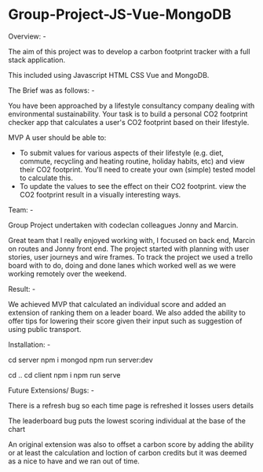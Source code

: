 # Group-Project-JS-Vue-MongoDB

Overview:  -

The aim of this project was to develop a carbon footprint tracker with a full stack application. 

This included using Javascript HTML CSS Vue and MongoDB. 

The Brief was as follows: - 

You have been approached by a lifestyle consultancy company dealing with environmental sustainability. Your task is to build a personal CO2 footprint checker app that calculates a user's CO2 footprint based on their lifestyle.

MVP
A user should be able to:

- To submit values for various aspects of their lifestyle (e.g. diet, commute, recycling and heating routine, holiday habits, etc) and view their CO2 footprint. You'll need to create your own (simple) tested model to calculate this.
- To update the values to see the effect on their CO2 footprint.
view the CO2 footprint result in a visually interesting ways.

Team: - 

Group Project undertaken with codeclan colleagues Jonny and Marcin. 

Great team that I really enjoyed working with, I focused on back end, Marcin on routes and Jonny front end. 
The project started with planning with user stories, user journeys and wire frames. 
To track the project we used a trello board with to do, doing and done lanes which worked well as we were working remotely
over the weekend. 

Result: - 

We achieved MVP that calculated an individual score and added an extension of ranking them on a leader board. We also added the ability to offer tips for lowering their score given their input such as suggestion of using public transport. 

Installation: - 

cd server
npm i
mongod
npm run server:dev

cd ..
cd client
npm i
npm run serve

Future Extensions/ Bugs: - 

There is a refresh bug so each time page is refreshed it losses users details

The leaderboard bug puts the lowest scoring individual at the base of the chart

An original extension was also to offset a carbon score by adding the ability or at least the calculation and loction
of carbon credits but it was deemed as a nice to have and we ran out of time. 
